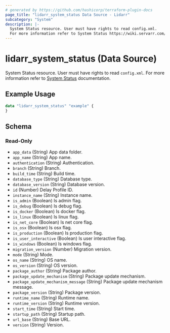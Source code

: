```yaml
---
# generated by https://github.com/hashicorp/terraform-plugin-docs
page_title: "lidarr_system_status Data Source - Lidarr"
subcategory: "System"
description: |-
  System Status resource. User must have rights to read config.xml.
  For more information refer to System Status https://wiki.servarr.com/lidarr/system#status documentation.
---
```


# lidarr_system_status (Data Source)

<!-- subcategory:System -->
System Status resource. User must have rights to read `config.xml`.
For more information refer to [System Status](https://wiki.servarr.com/lidarr/system#status) documentation.

## Example Usage

```terraform
data "lidarr_system_status" "example" {
}
```

<!-- schema generated by tfplugindocs -->
## Schema

### Read-Only

- `app_data` (String) App data folder.
- `app_name` (String) App name.
- `authentication` (String) Authentication.
- `branch` (String) Branch.
- `build_time` (String) Build time.
- `database_type` (String) Database type.
- `database_version` (String) Database version.
- `id` (Number) Delay Profile ID.
- `instance_name` (String) Instance name.
- `is_admin` (Boolean) Is admin flag.
- `is_debug` (Boolean) Is debug flag.
- `is_docker` (Boolean) Is docker flag.
- `is_linux` (Boolean) Is linux flag.
- `is_net_core` (Boolean) Is net core flag.
- `is_osx` (Boolean) Is osx flag.
- `is_production` (Boolean) Is production flag.
- `is_user_interactive` (Boolean) Is user interactive flag.
- `is_windows` (Boolean) Is windows flag.
- `migration_version` (Number) Migration version.
- `mode` (String) Mode.
- `os_name` (String) OS name.
- `os_version` (String) OS version.
- `package_author` (String) Package author.
- `package_update_mechanism` (String) Package update mechanism.
- `package_update_mechanism_message` (String) Package update mechanism message.
- `package_version` (String) Package version.
- `runtime_name` (String) Runtime name.
- `runtime_version` (String) Runtime version.
- `start_time` (String) Start time.
- `startup_path` (String) Startup path.
- `url_base` (String) Base URL.
- `version` (String) Version.
